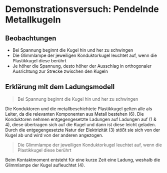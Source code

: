 # Demonstrationsversuch: Pendelnde Metallkugeln

## Beobachtungen

- Bei Spannung beginnt die Kugel hin und her zu schwingen
- Die Glimmlampe der jeweiligen Konduktorkugel leuchtet auf, wenn die Plastikkugel diese berührt
- Je höher die Spannung, desto höher der Ausschlag in orthogonaler Ausrichtung zur Strecke zwischen den Kugeln

## Erklärung mit dem Ladungsmodell

> Bei Spannung beginnt die Kugel hin und her zu schwingen

Die Konduktoren und die metallbeschichtete Plastikkugel gelten alle als Leiter, da die relevanten Komponenten aus Metall bestehen (6). Die Konduktoren nehmen entgegengesetzte Ladungen auf Ladungen auf (1 & 4), diese übertragen sich auf die Kugel und dann ist diese leicht geladen. Durch die entgegengesetzte Natur der Elektrizität (3) stößt sie sich von der Kugel ab und wird von der anderen angezogen.

> Die Glimmlampe der jeweiligen Konduktorkugel leuchtet auf, wenn die Plastikkugel diese berührt

Beim Kontaktmoment entsteht für eine kurze Zeit eine Ladung, weshalb die Glimmlampe der Kugel aufleuchtet (4).
